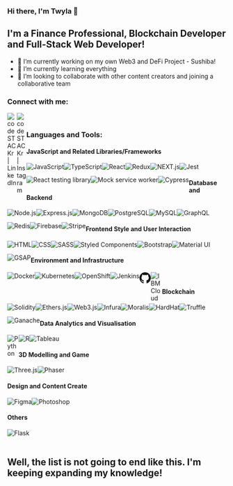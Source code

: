 ### Hi there, I'm Twyla 👋

## I'm a Finance Professional, Blockchain Developer and Full-Stack Web Developer!
- 🔭 I’m currently working on my own Web3 and DeFi Project - Sushiba!
- 🌱 I’m currently learning everything
- 👯 I’m looking to collaborate with other content creators and joining a collaborative team 


### Connect with me:
<a href="https://www.linkedin.com/in/weiyu-tang-297116186/" target="_blank" rel="noreferer" >
<img align="left" alt="codeSTACKr | LinkedIn" width="22px" src="https://cdn.jsdelivr.net/npm/simple-icons@v3/icons/linkedin.svg" />
</a>

<a href="https://www.instagram.com/twyla_weiyu_tang/" target="_blank" rel="noreferer" >
<img align="left" alt="codeSTACKr | Instagram" width="22px" src="https://cdn.jsdelivr.net/npm/simple-icons@v3/icons/instagram.svg" />
</a>
<br />

### Languages and Tools:
<h4>JavaScript and Related Libraries/Frameworks</h4>
<img align="left" alt="JavaScript" witdth="26" height="30" src="https://icon-library.com/images/javascript-icon-png/javascript-icon-png-23.jpg" />
<img align="left" alt="TypeScript" witdth="26" height="30" src="https://cdn-icons-png.flaticon.com/512/5968/5968381.png" />
<img align="left" alt="React" witdth="26" height="30" src="https://upload.wikimedia.org/wikipedia/commons/thumb/a/a7/React-icon.svg/1280px-React-icon.svg.png" />
<img align="left" alt="Redux" witdth="26" height="30" src="https://cdn.worldvectorlogo.com/logos/redux.svg" />
<img align="left" alt="NEXT.js" witdth="26" height="30" src="https://upload.wikimedia.org/wikipedia/commons/thumb/8/8e/Nextjs-logo.svg/800px-Nextjs-logo.svg.png" />
<img align="left" alt="Jest" witdth="26" height="30" src="https://miro.medium.com/max/300/1*veOyRtKTPeoqC_VlWNUc5Q.png" />
<img align="left" alt="React testing library" witdth="26" height="30" src="https://raw.githubusercontent.com/testing-library/react-testing-library/main/other/goat.png" />
<img align="left" alt="Mock service worker" witdth="26" height="30" src="https://miro.medium.com/max/683/1*rjhoRgHMjPb7pvv1DvLEFg.png" />
<img align="left" alt="Cypress" witdth="26" height="30" src="https://s4-recruiting.cdn.greenhouse.io/external_greenhouse_job_boards/logos/400/113/000/original/logo_landscape_(1).png?1643756332" />

<br/>

 <h4>Database and Backend</h4>
 <img align="left" alt="Node.js" witdth="26" height="30" src="https://upload.wikimedia.org/wikipedia/commons/thumb/d/d9/Node.js_logo.svg/1280px-Node.js_logo.svg.png" />
 <img align="left" alt="Express.js" witdth="26" height="30" src="https://upload.wikimedia.org/wikipedia/commons/6/64/Expressjs.png" />
  <img align="left" alt="MongoDB" witdth="26" height="30" src="https://cdn.worldvectorlogo.com/logos/mongodb-icon-1.svg" />
  <img align="left" alt="PostgreSQL" witdth="26" height="30" src="https://images.g2crowd.com/uploads/product/image/large_detail/large_detail_251be2af3ae607c45c14e816eaa1cf41/postgresql.png" />
  <img align="left" alt="MySQL" witdth="26" height="30" src="https://1000logos.net/wp-content/uploads/2020/08/MySQL-Logo.png" />
  <img align="left" alt="GraphQL" witdth="26" height="30" src="https://graphql.org/img/og-image.png" />
  <img align="left" alt="Redis" witdth="26" height="30" src="https://avatars.githubusercontent.com/u/1529926?s=200&v=4" />
  <img align="left" alt="Firebase" witdth="26" height="30" src="https://www.gstatic.com/devrel-devsite/prod/v3462c96ac67b219823d8a74cdbc490c2c319f90ecc3df183f872ce93dd06a4da/firebase/images/touchicon-180.png" />
  <img align="left" alt="Stripe" witdth="26" height="30" src="https://global-uploads.webflow.com/5ee101eb419db01a9ac4e36e/62334c4e1997f5320092b607_2560px-Stripe_Logo%2C_revised_2016.svg.png" />
  
  <br/>

<h4>Frontend Style and User Interaction </h4>
   <img align="left" alt="HTML" witdth="26" height="30" src="https://upload.wikimedia.org/wikipedia/commons/thumb/3/38/HTML5_Badge.svg/1024px-HTML5_Badge.svg.png" />
  <img align="left" alt="CSS" witdth="26" height="30" src="https://upload.wikimedia.org/wikipedia/commons/thumb/6/62/CSS3_logo.svg/240px-CSS3_logo.svg.png" />
  <img align="left" alt="SASS" witdth="26" height="30" src="https://upload.wikimedia.org/wikipedia/commons/thumb/9/96/Sass_Logo_Color.svg/1200px-Sass_Logo_Color.svg.png" />
  <img align="left" alt="Styled Components" witdth="26" height="30" src="https://raw.githubusercontent.com/styled-components/brand/master/styled-components.png" />
  <img align="left" alt="Bootstrap" witdth="26" height="30" src="https://upload.wikimedia.org/wikipedia/commons/thumb/b/b2/Bootstrap_logo.svg/512px-Bootstrap_logo.svg.png" />
  <img align="left" alt="Material UI" witdth="26" height="30" src="https://mui.com/static/logo.png" />
  <img align="left" alt="GSAP" witdth="26" height="30"
   src="https://greensock.com/uploads/monthly_2020_03/tweenmax.png.cf27916e926fbb328ff214f66b4c8429.png" />
  
 <br/>
 
 <h4>Environment and Infrastructure</h4>
 <img align="left" alt="Docker" witdth="26" height="30" src="https://www.docker.com/wp-content/uploads/2022/05/Docker_Temporary_Image_Google_Blue_1080x1080_v1.png" />
 <img align="left" alt="Kubernetes" witdth="26" height="30" src="https://d1.awsstatic.com/PAC/kuberneteslogo.eabc6359f48c8e30b7a138c18177f3fd39338e05.png" />
 <img align="left" alt="OpenShift" witdth="26" height="30" src="https://upload.wikimedia.org/wikipedia/commons/thumb/3/3a/OpenShift-LogoType.svg/1200px-OpenShift-LogoType.svg.png" />
 <img align="left" alt="Jenkins" witdth="26" height="30" src="https://miro.medium.com/max/1400/1*LOFbTP2SxXcFpM_qTsUSuw.png" />
 <img align="left" alt="GitHub" width="26" src="https://raw.githubusercontent.com/github/explore/78df643247d429f6cc873026c0622819ad797942/topics/github/github.png" />
 <img align="left" alt="IBM Cloud" width="26" src="https://upload.wikimedia.org/wikipedia/commons/thumb/2/24/IBM_Cloud_logo.png/250px-IBM_Cloud_logo.png" />
 
 <br/>
 
  <h4>Blockchain</h4>
 <img align="left" alt="Solidity" witdth="26" height="30" src="https://upload.wikimedia.org/wikipedia/commons/thumb/9/98/Solidity_logo.svg/1319px-Solidity_logo.svg.png" />
 <img align="left" alt="Ethers.js" witdth="26" height="30" src="https://21870089.fs1.hubspotusercontent-na1.net/hubfs/21870089/ethersjs.png" />
 <img align="left" alt="Web3.js" witdth="26" height="30" src="https://repository-images.githubusercontent.com/24655114/c71c5800-6a8c-11e9-9117-8ec357c9f69e" />
 <img align="left" alt="Infura" witdth="26" height="30" src="https://logovectorseek.com/wp-content/uploads/2019/11/infura-inc-logo-vector.png" />
 <img align="left" alt="Moralis" witdth="26" height="30" src="https://moralis.io/wp-content/uploads/2021/06/cropped-Moralis-Favicon-Glass.png" />
 <img align="left" alt="HardHat" witdth="26" height="30" src="https://chainstack.com/wp-content/uploads/2021/12/hardhat.png" />
 <img align="left" alt="Truffle" witdth="26" height="30" src="https://miro.medium.com/max/1200/1*HEVz67GINyCZckRkeEidYw.png" />
 <img align="left" alt="Ganache" witdth="26" height="30" src="https://i0.wp.com/www.mycryptopedia.com/wp-content/uploads/2019/11/rsz_ganachee.png?fit=563%2C307&ssl=1" />
 
 <br/>
 
 <h4>Data Analytics and Visualisation</h4>
 <img align="left" alt="Python" width="26" src="https://upload.wikimedia.org/wikipedia/commons/thumb/c/c3/Python-logo-notext.svg/1024px-Python-logo-notext.svg.png" />
 <img align="left" alt="R" witdth="26" height="30" src="https://upload.wikimedia.org/wikipedia/commons/thumb/1/1b/R_logo.svg/724px-R_logo.svg.png" />
 <img align="left" alt="Tableau" witdth="26" height="30" src="https://upload.wikimedia.org/wikipedia/commons/4/4b/Tableau_Logo.png" />
 
 <br/>
 
 <h4>3D Modelling and Game</h4>
 <img align="left" alt="Three.js" witdth="26" height="30" src="http://ingenuitysoftwarelabs.com/wp-content/uploads/2022/08/three-js-logo.png" />
 <img align="left" alt="Phaser" witdth="26" height="30" src="https://phaser.io/images/img.png" />
 
 <br/>
 
 <h4>Design and Content Create</h4>
 <img align="left" alt="Figma" witdth="26" height="30" src="https://upload.wikimedia.org/wikipedia/commons/3/33/Figma-logo.svg" />
 <img align="left" alt="Photoshop" witdth="26" height="30" src="https://cdn.pixabay.com/photo/2015/11/27/10/55/photoshop-1065296_1280.jpg" />

 <br/>
 
 
 <h4>Others</h4>
<img align="left" alt="Flask" witdth="26" height="30" src="https://seeklogo.com/images/F/flask-logo-44C507ABB7-seeklogo.com.png" />


<br><br>
## Well, the list is not going to end like this. I'm keeping expanding my knowledge!
